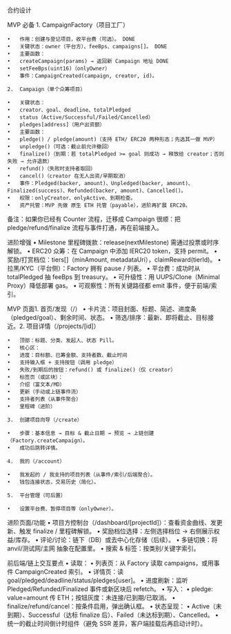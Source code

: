 合约设计

MVP 必备 1. CampaignFactory（项目工厂）

    •	作用：创建与登记项目，收平台费（可选）。 DONE
    •	关键状态：owner（平台方）、feeBps、campaigns[]。 DONE
    •	主要函数：
    •	createCampaign(params) → 返回新 Campaign 地址 DONE
    •	setFeeBps(uint16)（onlyOwner）
    •	事件：CampaignCreated(campaign, creator, id)。

    2.	Campaign（单个众筹项目）

    •	关键状态：
    •	creator、goal、deadline、totalPledged
    •	status（Active/Successful/Failed/Cancelled）
    •	pledges[address]（用户出资额）
    •	主要函数：
    •	pledge() / pledge(amount)（支持 ETH/ ERC20 两种形态；先选其一做 MVP）
    •	unpledge()（可选：截止前允许撤回）
    •	finalize()（到期：若 totalPledged >= goal 则成功 → 释放给 creator；否则失败 → 允许退款）
    •	refund()（失败时支持者取回）
    •	cancel()（creator 在无人出资/早期取消）
    •	事件：Pledged(backer, amount)、Unpledged(backer, amount)、Finalized(success)、Refunded(backer, amount)、Cancelled()。
    •	权限：onlyCreator、onlyActive、到期检查。
    •	资产托管：MVP 先做 原生 ETH 托管（payable），进阶再扩展 ERC20。

备注：如果你已经有 Counter 流程，迁移成 Campaign 很顺：把 pledge/refund/finalize 流程与事件打通，再在前端接入。

进阶增强
• Milestone 里程碑拨款：release(nextMilestone) 需通过投票或时序解锁。
• ERC20 众筹：在 Campaign 中添加 IERC20 token，支持 permit。
• 奖励/打赏档位：tiers[]（minAmount, metadataUri），claimReward(tierId)。
• 拉黑/KYC（平台侧）：Factory 拥有 pause / 列表。
• 平台费：成功时从 totalPledged 抽 feeBps 到 treasury。
• 可升级性：用 UUPS/Clone（Minimal Proxy）降低部署 gas。
• 可观察性：所有关键路径都 emit 事件，便于前端/索引。

MVP 页面1. 首页/发现（/）
• 卡片流：项目封面、标题、简述、进度条（pledged/goal）、剩余时间、状态。
• 筛选/排序：最新、即将截止、目标接近。2. 项目详情（/projects/[id]）

    •	顶部：标题、分类、发起人、状态 Pill。
    •	核心区：
    •	进度：目标额、已筹金额、支持者数、截止时间
    •	支持输入框 + 支持按钮（调用 pledge）
    •	失败/到期后的按钮：refund() 或 finalize()（仅 creator）
    •	标签页（或区块）：
    •	介绍（富文本/MD）
    •	更新（手动或上链事件流）
    •	支持者列表（从事件聚合）
    •	里程碑（进阶）

    3.	创建项目向导（/create）

    •	步骤：基本信息 → 目标 & 截止日期 → 预览 → 上链创建（Factory.createCampaign）。
    •	成功后跳转详情。

    4.	我的（/account）

    •	我发起的 / 我支持的项目列表（从事件/索引/后端聚合）。
    •	钱包连接状态，交易历史（简化）。

    5.	平台管理（可后置）

    •	设置平台费、暂停项目等（onlyOwner）。

进阶页面/功能
• 项目方控制台（/dashboard/[projectId]）：查看资金曲线、发更新、触发 finalize / 里程碑解锁。
• 奖励档位选择：左侧选择档位 → 右侧展示权益/库存。
• 评论/讨论：链下（DB）或去中心化存储（后续）。
• 多链切换：将 anvil/测试网/主网 抽象在配置里。
• 搜索 & 标签：按类别/关键字索引。

前后端/链上交互要点
• 读取：
• 列表页：从 Factory 读取 campaigns，或用事件 CampaignCreated 索引。
• 详情页：读 goal/pledged/deadline/status/pledges[user]。
• 进度刷新：监听 Pledged/Refunded/Finalized 事件或新区块后 refetch。
• 写入：
• pledge: value=amount 传 ETH；按钮灰度：未连接/已到期/已取消。
• finalize/refund/cancel：按条件启用，弹出确认框。
• 状态呈现：
• Active（未到期）、Successful（达标 finalize 后）、Failed（未达标到期）、Cancelled。
• 统一的截止时间倒计时组件（避免 SSR 差异，客户端挂载后再启动计时）。
